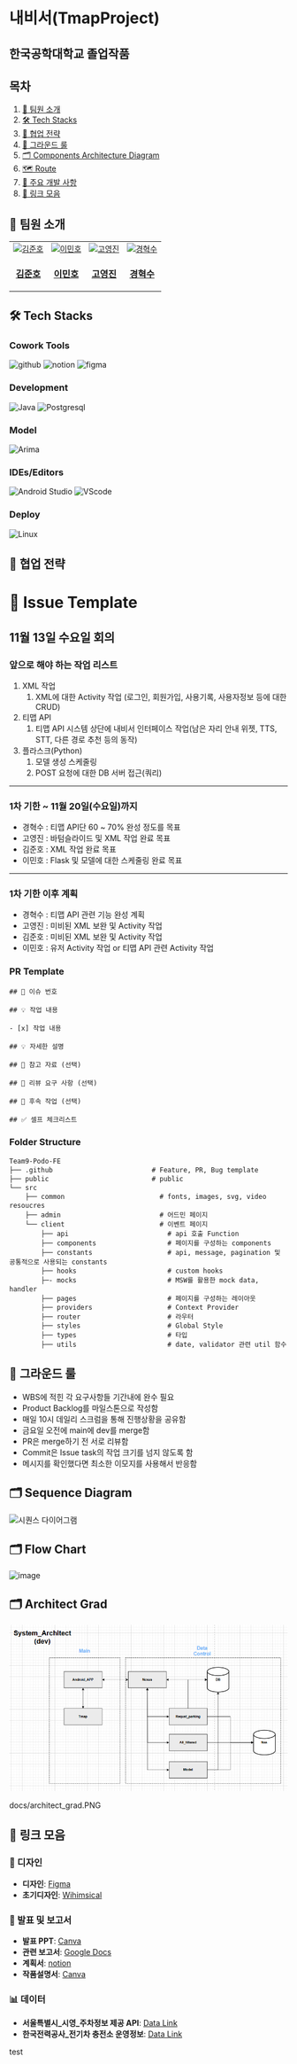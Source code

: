 # 내비서(TmapProject)
## 한국공학대학교 졸업작품

## 목차
1. [👥 팀원 소개](#-팀원-소개)
2. [🛠️ Tech Stacks](#-Tech-Stacks)
3. [🤝 협업 전략](#-협업-전략)
4. [📖 그라운드 룰](#-그라운드-룰)
5. [🗂️ Components Architecture Diagram](#%EF%B8%8F-components-architecture-diagram)
6. [🗺️ Route](#%EF%B8%8F-route)
7. [🚀 주요 개발 사항](#-주요-개발-사항)
8. [🔗 링크 모음](#-링크-모음)

## 👥 팀원 소개
<table >
  <tbody>
      <td align="center">
        <a href="https://github.com/kokohuhusave">
            <img src="https://avatars.githubusercontent.com/u/92168240?v=4" width="200px;" height="200px;" alt="김준호"/>
<h3><b>김준호</b></h3></a></td>
        <td align="center">
        <a href="https://github.com/MINLEE-HO">
            <img src="https://avatars.githubusercontent.com/u/134053429?v=4" width="200px;" height="200px;" alt="이민호"/>
<h3><b>이민호</b></h3></a></td>
        <td align="center">
        <a href="https://github.com/koyj115">
            <img src="https://avatars.githubusercontent.com/u/134224869?v=4" width="200px;" height="200px;" alt="고영진"/>
<h3><b>고영진</b></h3></a></td>
        <td align="center">
        <a href="https://github.com/kyunghs">
            <img src="https://avatars.githubusercontent.com/u/118793160?v=4" width="200px;" height="200px;" alt="경혁수"/>
<h3><b>경혁수</b></h3></a></td>
  </tbody>
</table>

## 🛠️ Tech Stacks

### Cowork Tools
![github](https://img.shields.io/badge/GitHub-100000?style=for-the-badge&logo=github&logoColor=white)
![notion](https://img.shields.io/badge/Notion-000000?style=for-the-badge&logo=notion&logoColor=white)
![figma](https://img.shields.io/badge/Figma-F24E1E?style=for-the-badge&logo=figma&logoColor=white)

### Development
![Java](https://img.shields.io/badge/Java-007396?style=flat&logo=OpenJDK&logoColor=white)
![Postgresql](https://img.shields.io/badge/postgresql-%234169E1?style=flat&logoColor=white)

### Model
![Arima](https://img.shields.io/badge/ARIMA-117ACA?style=flat&logoColor=white)

### IDEs/Editors
![Android Studio](https://img.shields.io/badge/android%20studio-346ac1?style=for-the-badge&logo=android%20studio&logoColor=white)
![VScode](https://img.shields.io/badge/Visual%20Studio%20Code-007ACC?style=flat&logoColor=white)

### Deploy
![Linux](https://img.shields.io/badge/Linux-FCC624?style=for-the-badge&logo=linux&logoColor=black)


## 🤝 협업 전략
# 🎯 Issue Template

## 11월 13일 수요일 회의

### 앞으로 해야 하는 작업 리스트

1. XML 작업
    1. XML에 대한 Activity 작업 (로그인, 회원가입, 사용기록, 사용자정보 등에 대한 CRUD)
2. 티맵 API
    1. 티맵 API 시스템 상단에 내비서 인터페이스 작업(남은 자리 안내 위젯, TTS, STT, 다른 경로 추천 등의 동작)
3. 플라스크(Python)
    1. 모델 생성 스케줄링
    2.  POST 요청에 대한 DB 서버 접근(쿼리)

---

### 1차 기한 ~ 11월 20일(수요일)까지

- 경혁수 : 티맵 API단 60 ~ 70% 완성 정도를 목표
- 고영진 : 바텀슬라이드 및 XML 작업 완료 목표
- 김준호 : XML 작업 완료 목표
- 이민호 : Flask 및 모델에 대한 스케줄링 완료 목표

---

### 1차 기한 이후 계획

- 경혁수 : 티맵 API 관련 기능 완성 계획
- 고영진 : 미비된 XML 보완 및 Activity 작업
- 김준호 : 미비된 XML 보완 및 Activity 작업
- 이민호 : 유저 Activity 작업 or 티맵 API 관련 Activity 작업


### PR Template
```
## 🎯 이슈 번호

## 💡 작업 내용

- [x] 작업 내용

## 💡 자세한 설명

## 📗 참고 자료 (선택)

## 📢 리뷰 요구 사항 (선택)

## 🚩 후속 작업 (선택)

## ✅ 셀프 체크리스트
```

### Folder Structure
```
Team9-Podo-FE
├── .github                         # Feature, PR, Bug template
├── public                          # public
└── src
    ├── common                        # fonts, images, svg, video resoucres 
    ├── admin                         # 어드민 페이지
    └── client                        # 이벤트 페이지
        ├── api                         # api 호출 Function
        ├── components                  # 페이지를 구성하는 components
        ├── constants                   # api, message, pagination 및 공통적으로 사용되는 constants
        ├── hooks                       # custom hooks        
        ├─- mocks                       # MSW를 활용한 mock data, handler                         
        ├── pages                       # 페이지를 구성하는 레이아웃
        ├── providers                   # Context Provider
        ├── router                      # 라우터           
        ├── styles                      # Global Style
        ├── types                       # 타입       
        ├── utils                       # date, validator 관련 util 함수
```



## 📖 그라운드 룰
* WBS에 적힌 각 요구사항들 기간내에 완수 필요
* Product Backlog를 마일스톤으로 작성함
* 매일 10시 데일리 스크럼을 통해 진행상황을 공유함
* 금요일 오전에 main에 dev를 merge함
* PR은 merge하기 전 서로 리뷰함
* Commit은 Issue task의 작업 크기를 넘지 않도록 함
* 메시지를 확인했다면 최소한 이모지를 사용해서 반응함

## 🗂️ Sequence Diagram
![시퀀스 다이어그램](https://github.com/user-attachments/assets/2fe12dc9-ffc9-4b59-82ff-702999658ae2)

## 🗂️ Flow Chart
![image](https://github.com/user-attachments/assets/6d6b0bdb-5600-41d8-ab55-e56c7fb18a12)

## 🗂️ Architect Grad
![fow](docs/architect_grad.PNG)

docs/architect_grad.PNG
## 🔗 링크 모음
### 🎨 디자인
- **디자인**: [Figma](https://www.figma.com/design/tJnqWHKG1KCrNxWSPF2Kvg/Untitled?node-id=0-1&node-type=canvas&t=VmbrXZmhI6g2AOGG-0)
- **초기디자인**: [Wihimsical](https://whimsical.com/examples-3sdG1dCAhozQVkLvy4ixLC)

### 📄 발표 및 보고서
- **발표 PPT**: [Canva](https://www.canva.com/design/DAGC6RP3n74/A05HBoB3-GgFyGaFeOPc5Q/edit)
- **관련 보고서**: [Google Docs](https://docs.google.com/document/d/1lCj0wN8wIg69uIxeoBo5pBCReKXNStDrfcdTOACjSys/edit?tab=t.0)
- **계획서**: [notion](https://pyrite-lemon-590.notion.site/13cccc75e2ec80e08156f9df4b534bd6)
- **작품설명서**: [Canva](https://www.canva.com/design/DAGXlp6Aqkc/MF3wOdzFyTE4wtwzdKvHXA/edit?utm_content=DAGXlp6Aqkc&utm_campaign=designshare&utm_medium=link2&utm_source=sharebutton)

### 📊 데이터
- **서울특별시_시영_주차정보 제공 API**: [Data Link](https://data.seoul.go.kr/dataList/OA-21709/S/1/datasetView.do)
- **한국전력공사_전기차 충전소 운영정보**: [Data Link](https://www.data.go.kr/tcs/dss/selectApiDataDetailView.do?publicDataPk=3068728)

test
  
